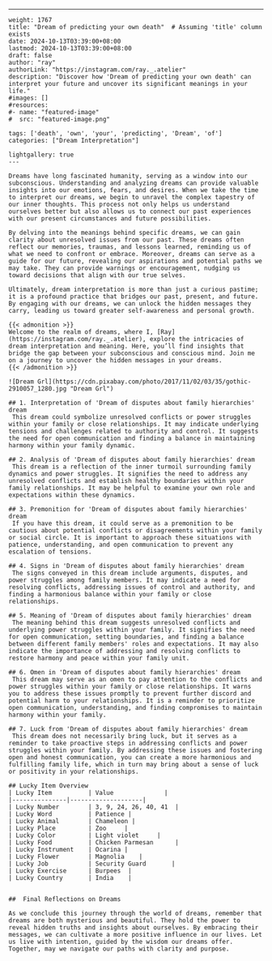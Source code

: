 ---
    weight: 1767
    title: "Dream of predicting your own death"  # Assuming 'title' column exists
    date: 2024-10-13T03:39:00+08:00
    lastmod: 2024-10-13T03:39:00+08:00
    draft: false
    author: "ray"
    authorLink: "https://instagram.com/ray._.atelier"
    description: "Discover how 'Dream of predicting your own death' can interpret your future and uncover its significant meanings in your life."
    #images: []
    #resources:
    #- name: "featured-image"
    #  src: "featured-image.png"
    
    tags: ['death', 'own', 'your', 'predicting', 'Dream', 'of']
    categories: ["Dream Interpretation"]
    
    lightgallery: true
    ---
    
    Dreams have long fascinated humanity, serving as a window into our subconscious. Understanding and analyzing dreams can provide valuable insights into our emotions, fears, and desires. When we take the time to interpret our dreams, we begin to unravel the complex tapestry of our inner thoughts. This process not only helps us understand ourselves better but also allows us to connect our past experiences with our present circumstances and future possibilities.
    
    By delving into the meanings behind specific dreams, we can gain clarity about unresolved issues from our past. These dreams often reflect our memories, traumas, and lessons learned, reminding us of what we need to confront or embrace. Moreover, dreams can serve as a guide for our future, revealing our aspirations and potential paths we may take. They can provide warnings or encouragement, nudging us toward decisions that align with our true selves.
    
    Ultimately, dream interpretation is more than just a curious pastime; it is a profound practice that bridges our past, present, and future. By engaging with our dreams, we can unlock the hidden messages they carry, leading us toward greater self-awareness and personal growth.
    
    {{< admonition >}}
    Welcome to the realm of dreams, where I, [Ray](https://instagram.com/ray._.atelier), explore the intricacies of dream interpretation and meaning. Here, you’ll find insights that bridge the gap between your subconscious and conscious mind. Join me on a journey to uncover the hidden messages in your dreams.
    {{< /admonition >}}
    
    ![Dream Grl](https://cdn.pixabay.com/photo/2017/11/02/03/35/gothic-2910057_1280.jpg "Dream Grl")
    
    ## 1. Interpretation of 'Dream of disputes about family hierarchies' dream
     This dream could symbolize unresolved conflicts or power struggles within your family or close relationships. It may indicate underlying tensions and challenges related to authority and control. It suggests the need for open communication and finding a balance in maintaining harmony within your family dynamic.
    
    ## 2. Analysis of 'Dream of disputes about family hierarchies' dream
     This dream is a reflection of the inner turmoil surrounding family dynamics and power struggles. It signifies the need to address any unresolved conflicts and establish healthy boundaries within your family relationships. It may be helpful to examine your own role and expectations within these dynamics.
    
    ## 3. Premonition for 'Dream of disputes about family hierarchies' dream
     If you have this dream, it could serve as a premonition to be cautious about potential conflicts or disagreements within your family or social circle. It is important to approach these situations with patience, understanding, and open communication to prevent any escalation of tensions.
    
    ## 4. Signs in 'Dream of disputes about family hierarchies' dream
     The signs conveyed in this dream include arguments, disputes, and power struggles among family members. It may indicate a need for resolving conflicts, addressing issues of control and authority, and finding a harmonious balance within your family or close relationships.
    
    ## 5. Meaning of 'Dream of disputes about family hierarchies' dream
     The meaning behind this dream suggests unresolved conflicts and underlying power struggles within your family. It signifies the need for open communication, setting boundaries, and finding a balance between different family members' roles and expectations. It may also indicate the importance of addressing and resolving conflicts to restore harmony and peace within your family unit.
    
    ## 6. Omen in 'Dream of disputes about family hierarchies' dream
     This dream may serve as an omen to pay attention to the conflicts and power struggles within your family or close relationships. It warns you to address these issues promptly to prevent further discord and potential harm to your relationships. It is a reminder to prioritize open communication, understanding, and finding compromises to maintain harmony within your family.
    
    ## 7. Luck from 'Dream of disputes about family hierarchies' dream
     This dream does not necessarily bring luck, but it serves as a reminder to take proactive steps in addressing conflicts and power struggles within your family. By addressing these issues and fostering open and honest communication, you can create a more harmonious and fulfilling family life, which in turn may bring about a sense of luck or positivity in your relationships.
    
    ## Lucky Item Overview
    | Lucky Item          | Value              |
    |---------------|--------------------|
    | Lucky Number        | 3, 9, 24, 26, 40, 41  |
    | Lucky Word          | Patience |
    | Lucky Animal        | Chameleon |
    | Lucky Place         | Zoo     |
    | Lucky Color         | Light violet     |
    | Lucky Food          | Chicken Parmesan      |
    | Lucky Instrument    | Ocarina |
    | Lucky Flower        | Magnolia    |
    | Lucky Job           | Security Guard       |
    | Lucky Exercise      | Burpees  |
    | Lucky Country       | India    |
    
    
    ##  Final Reflections on Dreams
    
    As we conclude this journey through the world of dreams, remember that dreams are both mysterious and beautiful. They hold the power to reveal hidden truths and insights about ourselves. By embracing their messages, we can cultivate a more positive influence in our lives. Let us live with intention, guided by the wisdom our dreams offer. Together, may we navigate our paths with clarity and purpose.
    